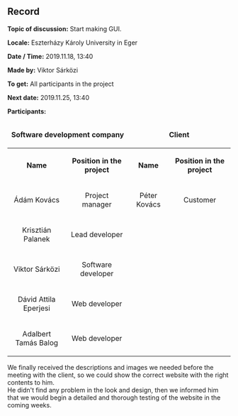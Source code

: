 ## Record

__Topic of discussion:__ Start making GUI.

__Locale:__ Eszterházy Károly University in Eger

__Date / Time:__ 2019.11.18, 13:40

__Made by:__ Viktor Sárközi

__To get:__ All participants in the project

__Next date:__ 2019.11.25, 13:40

__Participants:__

<table>
  <thead>
  <tr>
    <td colspan=2><b><p align="center">Software development company</p></b></td>
    <td colspan=2><b><p align="center">Client</p></b></td>
  </tr>
  </thead>
  <tr>
    <td><b><p align="center">Name</p></b></td>
    <td><b><p align="center">Position in the project</p></b>
    <td><b><p align="center">Name</p></b></td>
    <td><b><p align="center">Position in the project</p></b></td>
  </tr>
  <td><p align="center">Ádám Kovács</p></td>
  <td><p align="center">Project manager</p></td>
  <td><p align="center">Péter Kovács</p></td>
  <td><p align="center">Customer</p></td>
  </tr>
  <tr>
  <td><p align="center">Krisztián Palanek</p></td>
  <td><p align="center">Lead developer</p></td>
  </tr>
  <tr>
  <td><p align="center">Viktor Sárközi</p></td>
  <td><p align="center">Software developer</p></td>
  </tr>
  <tr>
  <td><p align="center">Dávid Attila Eperjesi</p></td>
  <td><p align="center">Web developer</p></td>
  </tr>
  <tr>
  <td><p align="center">Adalbert Tamás Balog</p></td>
  <td><p align="center">Web developer</p></td>
  </tr>  
</table>

We finally received the descriptions and images we needed before the meeting with the client, so we could show the correct website with the right contents to him.  
He didn't find any problem in the look and design, then we informed him that we would begin a detailed and thorough testing of the website in the coming weeks.